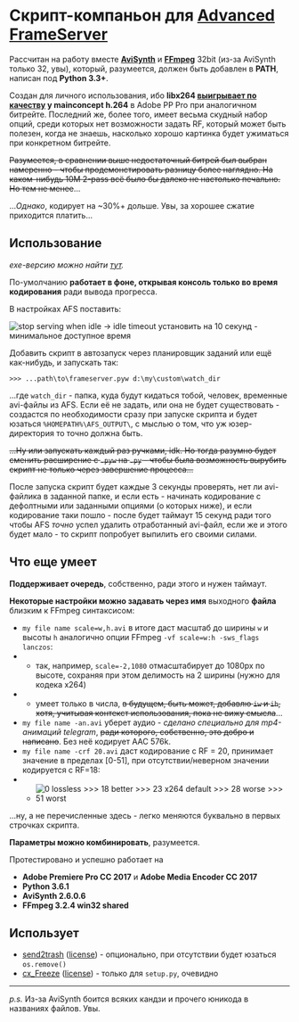 # Скрипт-компаньон для [Advanced FrameServer](http://advancedfs.sourceforge.net/)
Рассчитан на работу вместе __[AviSynth](http://avisynth.nl/index.php/Main_Page)__ и __[FFmpeg](http://ffmpeg.zeranoe.com/builds/)__ 32bit (из-за AviSynth только 32, увы), который, разумеется, должен быть добавлен в __PATH__, написан под __Python 3.3+__.

Создан для личного использования, ибо __libx264 [выигрывает по качеству](https://imgur.com/a/uLmJW) у mainconcept h.264__ в Adobe PP Pro при аналогичном битрейте. Последний же, более того, имеет весьма скудный набор опций, среди которых нет возможности задать RF, который может быть полезен, когда не знаешь, насколько хорошо картинка будет ужиматься при конкретном битрейте.

~~Разумеется, в сравнении выше недостаточный битрей был выбран намеренно - чтобы продемонстировать разницу более наглядно. 
На каком-нибудь 10М 2-pass всё было бы далеко не настолько печально. Но тем не менее~~...

..._Однако_, кодирует на ~30%+ дольше. Увы, за хорошее сжатие приходится платить...

## Использование
_exe-версию можно найти [тут](https://github.com/MahouShoujoMivutilde/AFS-companion/releases)._

По-умолчанию __работает в фоне, открывая консоль только во время кодирования__ ради вывода прогресса.

В настройках AFS поставить: 

![stop serving when idle → idle timeout установить на 10 секунд - минимальное доступное время](https://i.imgur.com/J5eNY6F.png)

Добавить скрипт в автозапуск через планировщик заданий или ещё как-нибудь, и запускать так:
```
>>> ...path\to\frameserver.pyw d:\my\custom\watch_dir
```
...где `watch_dir` - папка, куда будут кидаться тобой, человек, временные avi-файлы из AFS. Если её не задать, или она не будет существовать - создастся по необходимости сразу при запуске скрипта и будет юзаться `%HOMEPATH%\AFS_OUTPUT\`, с мыслью о том, что уж юзер-директория то точно должна быть.

~~...Ну или запускать каждый раз ручками, idk. Но тогда разумно будет сменить расширение с `.pyw` на `.py` - чтобы была возможность вырубить скрипт не только через завершение процесса...~~

После запуска скрипт будет каждые 3 секунды проверять, нет ли avi-файлика в заданной папке, и если есть - начинать кодирование с дефолтными или заданными опциями (о которых ниже), и если кодирование таки пошло - после будет таймаут 15 секунд ради того чтобы AFS _точно_ успел удалить отработанный avi-файл, если же и этого будет мало - то скрипт попробует выпилить его своими силами.

## Что еще умеет
__Поддерживает очередь__, собственно, ради этого и нужен таймаут.

__Некоторые настройки можно задавать через имя__ выходного __файла__ близким к FFmpeg синтаксисом:
* `my file name scale=w,h.avi` в итоге даст масштаб до ширины `w` и высоты `h` аналогично опции FFmpeg `-vf scale=w:h -sws_flags lanczos`:
* * так, например, `scale=-2,1080` отмасштабирует до 1080px по высоте, сохраняя при этом делимость на 2 ширины (нужно для кодека x264)
* * умеет только в числа, ~~в будущем, быть может, добавлю `iw` и `ih`, хотя, учитывая контекст использования, пока не вижу смысла~~...
* `my file name -an.avi` уберет аудио - _сделано специально для mp4-анимаций telegram_, ~~ради которого, собственно, это добро и написано~~. Без неё кодирует AAC 576k.
* `my file name -crf 20.avi` даст кодирование с RF = 20, принимает значение в пределах [0-51], при отсутствии/неверном значении кодируется с RF=18:
* * ![0 lossless >>> 18 better >>> 23 x264 default >>> 28 worse >>> 51 worst](https://i.imgur.com/oeuko1s.png)

...ну, а не перечисленные здесь - легко меняются буквально в первых строчках скрипта.

__Параметры можно комбинировать__, разумеется.

Протестировано и успешно работает на
* __Adobe Premiere Pro CC 2017__ и __Adobe Media Encoder CC 2017__
* __Python 3.6.1__
* __AviSynth 2.6.0.6__
* __FFmpeg 3.2.4 win32 shared__

## Использует
* [send2trash](https://github.com/hsoft/send2trash) ([license](https://github.com/hsoft/send2trash/blob/master/LICENSE)) - опционально, при отсутствии будет юзаться `os.remove()`
* [cx_Freeze](https://github.com/anthony-tuininga/cx_Freeze) ([license](https://github.com/anthony-tuininga/cx_Freeze/blob/master/doc/license.rst)) - только для `setup.py`, очевидно

---
_p.s._ Из-за AviSynth боится всяких кандзи и прочего юникода в названиях файлов. Увы.